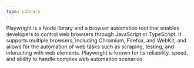 ```yaml
---
type: Library
---
```


Playwright is a Node library and a browser automation tool that enables developers to control web browsers through JavaScript or TypeScript. It supports multiple browsers, including Chromium, Firefox, and WebKit, and allows for the automation of web tasks such as scraping, testing, and interacting with web elements. Playwright is known for its reliability, speed, and ability to handle complex web automation scenarios.